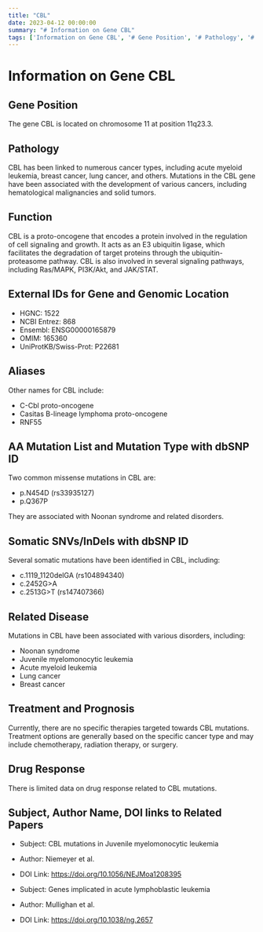 ```yaml
---
title: "CBL"
date: 2023-04-12 00:00:00
summary: "# Information on Gene CBL"
tags: ['Information on Gene CBL', '# Gene Position', '# Pathology', '# Function', '# External IDs for Gene and Genomic Location', '# Aliases', '# AA Mutation List and Mutation Type with dbSNP ID', '# Somatic SNVs/InDels with dbSNP ID', '# Related Disease', '# Treatment and Prognosis', '# Drug Response', '# Subject, Author Name, DOI links to Related Papers']
---
```


# Information on Gene CBL

## Gene Position

The gene CBL is located on chromosome 11 at position 11q23.3.

## Pathology

CBL has been linked to numerous cancer types, including acute myeloid leukemia, breast cancer, lung cancer, and others. Mutations in the CBL gene have been associated with the development of various cancers, including hematological malignancies and solid tumors.

## Function

CBL is a proto-oncogene that encodes a protein involved in the regulation of cell signaling and growth. It acts as an E3 ubiquitin ligase, which facilitates the degradation of target proteins through the ubiquitin-proteasome pathway. CBL is also involved in several signaling pathways, including Ras/MAPK, PI3K/Akt, and JAK/STAT.

## External IDs for Gene and Genomic Location

- HGNC: 1522
- NCBI Entrez: 868
- Ensembl: ENSG00000165879
- OMIM: 165360
- UniProtKB/Swiss-Prot: P22681

## Aliases

Other names for CBL include:

- C-Cbl proto-oncogene
- Casitas B-lineage lymphoma proto-oncogene
- RNF55

## AA Mutation List and Mutation Type with dbSNP ID

Two common missense mutations in CBL are:

- p.N454D (rs33935127)
- p.Q367P

They are associated with Noonan syndrome and related disorders.

## Somatic SNVs/InDels with dbSNP ID

Several somatic mutations have been identified in CBL, including:

- c.1119_1120delGA (rs104894340)
- c.2452G>A
- c.2513G>T (rs147407366)

## Related Disease

Mutations in CBL have been associated with various disorders, including:

- Noonan syndrome
- Juvenile myelomonocytic leukemia
- Acute myeloid leukemia
- Lung cancer
- Breast cancer

## Treatment and Prognosis

Currently, there are no specific therapies targeted towards CBL mutations. Treatment options are generally based on the specific cancer type and may include chemotherapy, radiation therapy, or surgery.

## Drug Response

There is limited data on drug response related to CBL mutations.

## Subject, Author Name, DOI links to Related Papers

- Subject: CBL mutations in Juvenile myelomonocytic leukemia
- Author: Niemeyer et al.
- DOI Link: https://doi.org/10.1056/NEJMoa1208395

- Subject: Genes implicated in acute lymphoblastic leukemia
- Author: Mullighan et al.
- DOI Link: https://doi.org/10.1038/ng.2657